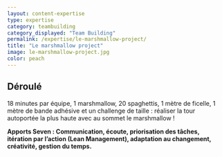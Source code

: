 ```yaml
---
layout: content-expertise
type: expertise
category: teambuilding
category_displayed: "Team Building"
permalink: /expertise/le-marshmallow-project/
title: "Le marshmallow project"
image: le-marshmallow-project.jpg
color: peach
---
```


## Déroulé

18 minutes par équipe, 1 marshmallow, 20 spaghettis, 1 mètre de ficelle, 1 mètre de bande adhésive et un challenge de taille&nbsp;: réaliser la tour autoportée la plus haute avec au sommet le marshmallow&nbsp;!

**Apports Seven&nbsp;: Communication, écoute, priorisation des tâches, itération par l’action (Lean Management), adaptation au changement, créativité, gestion du temps.**

